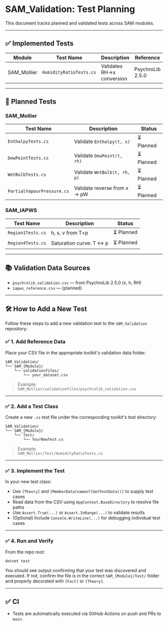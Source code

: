 # SAM_Validation: Test Planning

This document tracks planned and validated tests across SAM modules.

---

## ✅ Implemented Tests

| Module        | Test Name                  | Description                                       | Reference        |
|---------------|-----------------------------|---------------------------------------------------|------------------|
| SAM_Mollier   | `HumidityRatioTests.cs`     | Validates RH→x conversion                         | PsychroLib 2.5.0 |

---

## 🧪 Planned Tests

### SAM_Mollier

| Test Name                  | Description                                 | Status    |
|---------------------------|---------------------------------------------|-----------|
| `EnthalpyTests.cs`        | Validate `Enthalpy(t, x)`                   | ⏳ Planned |
| `DewPointTests.cs`        | Validate `DewPoint(t, rh)`                  | ⏳ Planned |
| `WetBulbTests.cs`         | Validate `WetBulb(t, rh, p)`                | ⏳ Planned |
| `PartialVapourPressure.cs`| Validate reverse from x → pW                | ⏳ Planned |

### SAM_IAPWS

| Test Name                  | Description                                 | Status    |
|---------------------------|---------------------------------------------|-----------|
| `Region1Tests.cs`         | h, s, v from T+p                            | ⏳ Planned |
| `Region4Tests.cs`         | Saturation curve: T ↔ p                     | ⏳ Planned |

---

## 📚 Validation Data Sources

- `psychrolib_validation.csv` — from PsychroLib 2.5.0 (x, h, RH)
- `iapws_reference.csv` — (planned)

---

## 🛠 How to Add a New Test

Follow these steps to add a new validation test to the `SAM_Validation` repository:

### ✅ 1. Add Reference Data

Place your CSV file in the appropriate toolkit's validation data folder:

```
SAM_Validation/
└── SAM_{Module}/
    └── validationfiles/
        └── your_dataset.csv
```

> Example:  
> `SAM_Mollier/validationfiles/psychrolib_validation.csv`

---

### ✅ 2. Add a Test Class

Create a new `.cs` test file under the corresponding toolkit's test directory:

```
SAM_Validation/
└── SAM_{Module}/
    └── Test/
        └── YourNewTest.cs
```

> Example:  
> `SAM_Mollier/Test/HumidityRatioTests.cs`

---

### ✅ 3. Implement the Test

In your new test class:
- Use `[Theory]` and `[MemberData(nameof(GetTestData))]` to supply test cases
- Read data from the CSV using `AppContext.BaseDirectory` to resolve file paths
- Use `Assert.True(...)` or `Assert.InRange(...)` to validate results
- (Optional) Include `Console.WriteLine(...)` for debugging individual test cases

---

### ✅ 4. Run and Verify

From the repo root:

```bash
dotnet test
```

You should see output confirming that your test was discovered and executed. If not, confirm the file is in the correct `SAM_{Module}/Test/` folder and properly decorated with `[Fact]` or `[Theory]`.

---

## ✅ CI

- Tests are automatically executed via GitHub Actions on push and PRs to `main`.
